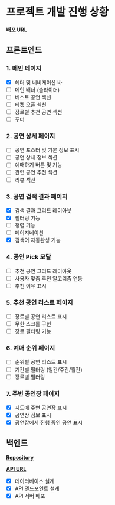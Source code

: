 # 프로젝트 개발 진행 상황

**[배포 URL](https://prgrms-api-project.vercel.app/)**

## 프론트엔드

### 1. 메인 페이지

- [x] 헤더 및 네비게이션 바
- [ ] 메인 배너 (슬라이더)
- [ ] 베스트 공연 섹션
- [ ] 티켓 오픈 섹션
- [ ] 장르별 추천 공연 섹션
- [ ] 푸터

### 2. 공연 상세 페이지

- [ ] 공연 포스터 및 기본 정보 표시
- [ ] 공연 상세 정보 섹션
- [ ] 예매하기 버튼 및 기능
- [ ] 관련 공연 추천 섹션
- [ ] 리뷰 섹션

### 3. 공연 검색 결과 페이지

- [x] 검색 결과 그리드 레이아웃
- [x] 필터링 기능
- [ ] 정렬 기능
- [ ] 페이지네이션
- [x] 검색어 자동완성 기능

### 4. 공연 Pick 모달

- [ ] 추천 공연 그리드 레이아웃
- [ ] 사용자 맞춤 추천 알고리즘 연동
- [ ] 추천 이유 표시

### 5. 추천 공연 리스트 페이지

- [ ] 장르별 공연 리스트 표시
- [ ] 무한 스크롤 구현
- [ ] 장르 필터링 기능

### 6. 예매 순위 페이지

- [ ] 순위별 공연 리스트 표시
- [ ] 기간별 필터링 (일간/주간/월간)
- [ ] 장르별 필터링

### 7. 주변 공연장 페이지

- [x] 지도에 주변 공연장 표시
- [x] 공연장 정보 표시
- [x] 공연장에서 진행 중인 공연 표시

## 백엔드

**[Repository](https://github.com/ruehan/KOPIS-custom-api)**

**[API URL](https://ruehan-kopis.org)**

- [x] 데이터베이스 설계
- [x] API 엔드포인트 설계
- [x] API 서버 배포
